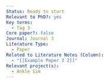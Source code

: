 ```yaml
---
Status: Ready to start
Relevant to PhD?: yes
Key terms:
  - Tag 3
Core paper?: false
Journal: Journal 3
Literature Type:
  - Paper
Related to Literature Notes (Column):
  - "[[Example Paper 3 2]]"
Relevant project(s):
  - Ankle Sim
---
```

